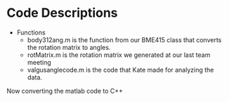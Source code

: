 # Code Descriptions
- Functions
  - body312ang.m is the function from our BME415 class that converts the rotation matrix to angles. 
  - rotMatrix.m is the rotation matrix we generated at our last team meeting
  - valgusanglecode.m is the code that Kate made for analyzing the data.

Now converting the matlab code to C++
